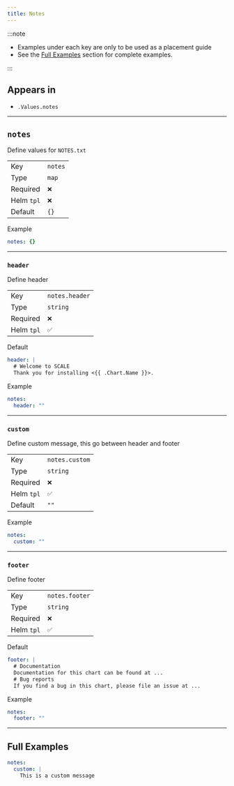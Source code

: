 ```yaml
---
title: Notes
---
```


:::note

- Examples under each key are only to be used as a placement guide
- See the [Full Examples](#full-examples) section for complete examples.

:::

## Appears in

- `.Values.notes`

---

## `notes`

Define values for `NOTES.txt`

|            |         |
| ---------- | ------- |
| Key        | `notes` |
| Type       | `map`   |
| Required   | `❌`    |
| Helm `tpl` | `❌`    |
| Default    | `{}`    |

Example

```yaml
notes: {}
```

---

### `header`

Define header

|            |                |
| ---------- | -------------- |
| Key        | `notes.header` |
| Type       | `string`       |
| Required   | `❌`           |
| Helm `tpl` | `✅`           |

Default

```yaml
header: |
  # Welcome to SCALE
  Thank you for installing <{{ .Chart.Name }}>.
```

Example

```yaml
notes:
  header: ""
```

---

### `custom`

Define custom message, this go between header and footer

|            |                |
| ---------- | -------------- |
| Key        | `notes.custom` |
| Type       | `string`       |
| Required   | `❌`           |
| Helm `tpl` | `✅`           |
| Default    | `""`           |

Example

```yaml
notes:
  custom: ""
```

---

### `footer`

Define footer

|            |                |
| ---------- | -------------- |
| Key        | `notes.footer` |
| Type       | `string`       |
| Required   | `❌`           |
| Helm `tpl` | `✅`           |

Default

```yaml
footer: |
  # Documentation
  Documentation for this chart can be found at ...
  # Bug reports
  If you find a bug in this chart, please file an issue at ...
```

Example

```yaml
notes:
  footer: ""
```

---

## Full Examples

```yaml
notes:
  custom: |
    This is a custom message
```

